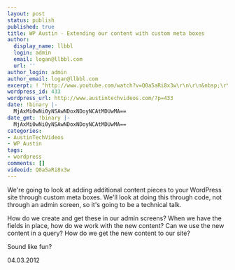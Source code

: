 ```yaml
---
layout: post
status: publish
published: true
title: WP Austin - Extending our content with custom meta boxes
author:
  display_name: llbbl
  login: admin
  email: logan@llbbl.com
  url: ''
author_login: admin
author_email: logan@llbbl.com
excerpt: ! "http://www.youtube.com/watch?v=Q0a5aRi8x3w\r\n\r\n&nbsp;\r\n\r\n"
wordpress_id: 433
wordpress_url: http://www.austintechvideos.com/?p=433
date: !binary |-
  MjAxMi0wNi0yNSAwNDoxNDoyNCAtMDUwMA==
date_gmt: !binary |-
  MjAxMi0wNi0yNSAwNDoxNDoyNCAtMDUwMA==
categories:
- AustinTechVideos
- WP Austin
tags:
- wordpress
comments: []
videoid: Q0a5aRi8x3w
---
```

<div id="event-desc">
<div id="event-description-wrap">
<p>We're going to look at adding additional content pieces to your WordPress site through custom meta boxes. We'll look
 at doing this through code, not through an admin screen, so it's going to be a technical talk.</p>
<p>How do we create and get these in our admin screens? When we have the fields in place, how do we work with the
new content? Can we use the new content in a query? How do we get the new content to our site?</p>
<p>Sound like fun?</p>
<p>04.03.2012</p>
</div>
</div>
